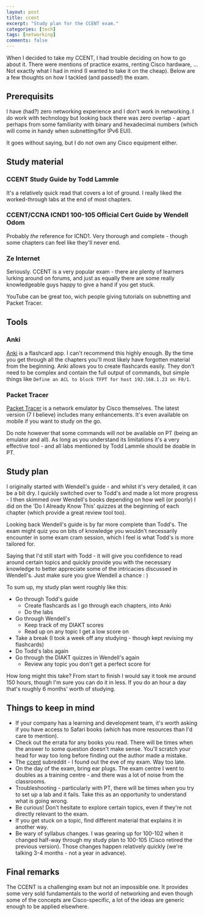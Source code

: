 ```yaml
---
layout: post
title: ccent
excerpt: "Study plan for the CCENT exam."
categories: [tech]
tags: [networking]
comments: false
---
```


When I decided to take my CCENT, I had trouble deciding on how to go about it. There were mentions of practice exams, renting Cisco hardware, ... Not exactly what I had in mind (I wanted to take it on the cheap). Below are a few thoughts on how I tackled (and passed!) the exam.

## Prerequisits

I have (had?) zero networking experience and I don't work in networking. I do work with technology but looking back there was zero overlap - apart perhaps from some familiarity with binary and hexadecimal numbers (which will come in handy when subnetting/for IPv6 EUI).

It goes without saying, but I do not own any Cisco equipment either.

## Study material

### CCENT Study Guide by Todd Lammle

It's a relatively quick read that covers a lot of ground. I really liked the worked-through labs at the end of most chapters.

### CCENT/CCNA ICND1 100-105 Official Cert Guide by Wendell Odom

Probably *the* reference for ICND1. Very thorough and complete - though some chapters can feel like they'll never end.

### Ze Internet

Seriously. CCENT is a very popular exam - there are plenty of learners lurking around on forums, and just as equally there are some really knowledgeable guys happy to give a hand if you get stuck.

YouTube can be great too, wich people giving tutorials on subnetting and Packet Tracer.

## Tools

### Anki

[Anki](http://ankisrs.net/) is a flashcard app. I can't recommend this highly enough. By the time you get through all the chapters you'll most likely have forgotten material from the beginning. Anki allows you to create flashcards easily. They don't need to be complex and contain the full output of commands, but simple things like `Define an ACL to block TFPT for host 192.168.1.23 on F0/1`.

### Packet Tracer

[Packet Tracer](https://www.netacad.com/about-networking-academy/packet-tracer/) is a network emulator by Cisco themselves. The latest version (7 I believe) includes many enhancements. It's even available on mobile if you want to study on the go.

Do note however that some commands will *not* be available on PT (being an emulator and all). As long as you understand its limitations it's a very effective tool - and all labs mentioned by Todd Lammle should be doable in PT.

## Study plan

I originally started with Wendell's guide - and whilst it's very detailed, it can be a bit dry. I quickly switched over to Todd's and made a lot more progress - I then skimmed over Wendell's books depending on how well (or poorly) I did on the 'Do I Already Know This' quizzes at the beginning of each chapter (which provide a great review tool too).

Looking back Wendell's guide is by far more complete than Todd's. The exam might quiz you on bits of knowledge you wouldn't necessarily encounter in some exam cram session, which I feel is what Todd's is more tailored for.

Saying that I'd still start with Todd - it will give you confidence to read around certain topics and quickly provide you with the necessary knowledge to better appreciate some of the intricacies discussed in Wendell's. Just make sure you give Wendell a chance : )

To sum up, my study plan went roughly like this:

  * Go through Todd's guide
    * Create flashcards as I go through each chapters, into Anki
    * Do the labs
  * Go through Wendell's
    * Keep track of my DIAKT scores
    * Read up on any topic I get a low score on
  * Take a break (I took a week off any studying - though kept revising my flashcards)
  * Do Todd's labs again
  * Go through the DIAKT quizzes in Wendell's again
    * Review any topic you don't get a perfect score for

How long might this take? From start to finish I would say it took me around 150 hours, though I'm sure you can do it in less. If you do an hour a day that's roughly 6 months' worth of studying.

## Things to keep in mind

   * If your company has a learning and development team, it's worth asking if you have access to Safari books (which has more resources than I'd care to mention).
   * Check out the errata for any books you read. There will be times when the answer to some question doesn't make sense. You'll scratch your head for way too long before finding out the author made a mistake.
   * The [ccent](http://www.reddit.com/r/ccent) subreddit - I found out the eve of my exam. Way too late.
   * On the day of the exam, bring ear plugs. The exam centre I went to doubles as a training centre - and there was a lot of noise from the classrooms.
   * Troubleshooting - particularly with PT, there will be times when you try to set up a lab and it fails. Take this as an opportunity to understand what is going wrong.
   * Be curious! Don't hesitate to explore certain topics, even if they're not directly relevant to the exam.
   * If you get stuck on a topic, find different material that explains it in another way.
   * Be wary of syllabus changes. I was gearing up for 100-102 when it changed half-way through my study plan to 100-105 (Cisco retired the previous version). Those changes happen relatively quickly (we're talking 3-4 months - not a year in advance).

## Final remarks

The CCENT is a challenging exam but not an impossible one. It provides some very sold fundamentals to the world of networking and even though some of the concepts are Cisco-specific, a lot of the ideas are generic enough to be applied elsewhere.

